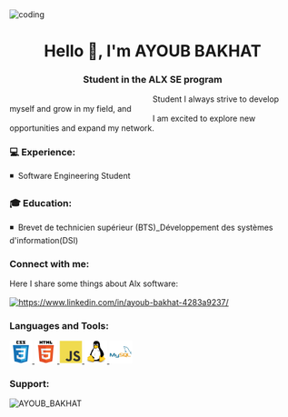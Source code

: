 <img align="center" alt="coding" width="1000" src="https://www.snexplores.org/wp-content/uploads/2023/02/1030_ChatGPT_feat.gif">
<h1 align="center">Hello 👋, I'm AYOUB BAKHAT</h1>
<h3 align="center">Student in the ALX SE program</h3>
<p>&nbsp &nbsp &nbsp &nbsp &nbsp &nbsp &nbsp &nbsp &nbsp &nbsp &nbsp &nbsp &nbsp &nbsp &nbsp &nbsp 
  &nbsp &nbsp &nbsp &nbsp &nbsp &nbsp &nbsp &nbsp &nbsp &nbsp&nbsp &nbsp&nbsp &nbsp &nbsp &nbsp &nbsp Student I always strive to develop myself and grow in my field, and <br>
 &nbsp &nbsp &nbsp &nbsp &nbsp &nbsp &nbsp &nbsp &nbsp &nbsp &nbsp &nbsp &nbsp &nbsp &nbsp &nbsp 
  &nbsp &nbsp &nbsp &nbsp &nbsp &nbsp &nbsp &nbsp &nbsp &nbsp&nbsp &nbsp&nbsp &nbsp &nbsp &nbsp &nbsp I am excited to explore new opportunities and expand my network.
</p>
<h3>💻​ Experience:</h3>
<p>◾&nbsp Software Engineering Student</p>
<h3>🎓​ Education:</h3>
<p>◾​​&nbsp Brevet de technicien supérieur (BTS)_Développement des systèmes d'information(DSI)</p>
  <emrkljezmkrelkrjrt rtre>
  </emrkljezmkrelkrjrt></p>
<h3 align="left">Connect with me:</h3>
<p>Here I share some things about Alx software:</p>
<p align="left">
<a href="https://linkedin.com/in/https://www.linkedin.com/in/ayoub-bakhat-4283a9237/" target="blank"><img align="center" src="https://raw.githubusercontent.com/rahuldkjain/github-profile-readme-generator/master/src/images/icons/Social/linked-in-alt.svg" alt="https://www.linkedin.com/in/ayoub-bakhat-4283a9237/" height="30" width="40" /></a>
</p>

<h3 align="left">Languages and Tools:</h3>
<p align="left"> <a href="https://www.w3schools.com/css/" target="_blank" rel="noreferrer"> <img src="https://raw.githubusercontent.com/devicons/devicon/master/icons/css3/css3-original-wordmark.svg" alt="css3" width="40" height="40"/> </a> <a href="https://www.w3.org/html/" target="_blank" rel="noreferrer"> <img src="https://raw.githubusercontent.com/devicons/devicon/master/icons/html5/html5-original-wordmark.svg" alt="html5" width="40" height="40"/> </a> <a href="https://developer.mozilla.org/en-US/docs/Web/JavaScript" target="_blank" rel="noreferrer"> <img src="https://raw.githubusercontent.com/devicons/devicon/master/icons/javascript/javascript-original.svg" alt="javascript" width="40" height="40"/> </a> <a href="https://www.linux.org/" target="_blank" rel="noreferrer"> <img src="https://raw.githubusercontent.com/devicons/devicon/master/icons/linux/linux-original.svg" alt="linux" width="40" height="40"/> </a> <a href="https://www.mysql.com/" target="_blank" rel="noreferrer"> <img src="https://raw.githubusercontent.com/devicons/devicon/master/icons/mysql/mysql-original-wordmark.svg" alt="mysql" width="40" height="40"/> </a> </p>

<h3 align="left">Support:</h3>
<p><a href="https://ko-fi.com/AYOUB_BAKHAT"> <img align="left" src="https://cdn.ko-fi.com/cdn/kofi3.png?v=3" height="50" width="210" alt="AYOUB_BAKHAT" /></a></p><br><br>
